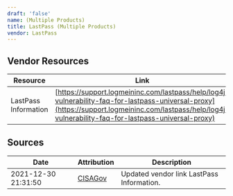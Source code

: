 ```yaml
---
draft: 'false'
name: (Multiple Products)
title: LastPass (Multiple Products)
vendor: LastPass
---
```


## Vendor Resources
| Resource | Link |
| --- | --- |
| LastPass Information | [https://support.logmeininc.com/lastpass/help/log4j-vulnerability-faq-for-lastpass-universal-proxy](https://support.logmeininc.com/lastpass/help/log4j-vulnerability-faq-for-lastpass-universal-proxy) |



## Sources
| Date | Attribution | Description |
| --- | --- | --- |
| 2021-12-30 21:31:50 | [CISAGov](https://raw.githubusercontent.com/cisagov/log4j-affected-db/develop/README.md) | Updated vendor link LastPass Information.  |
